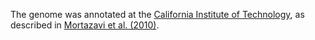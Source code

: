 [//]: # (Created by ./bin/manage_files.pl from ./species/Caenorhabditis_angaria/PRJNA51225/Caenorhabditis_angaria_PRJNA51225.annotation.html on Thu Jun 11 13:43:31 2020)
The genome was annotated at the [California Institute of Technology](https://wormlab.caltech.edu/), as described in [Mortazavi et al. (2010)](http://europepmc.org/abstract/MED/20980554).
